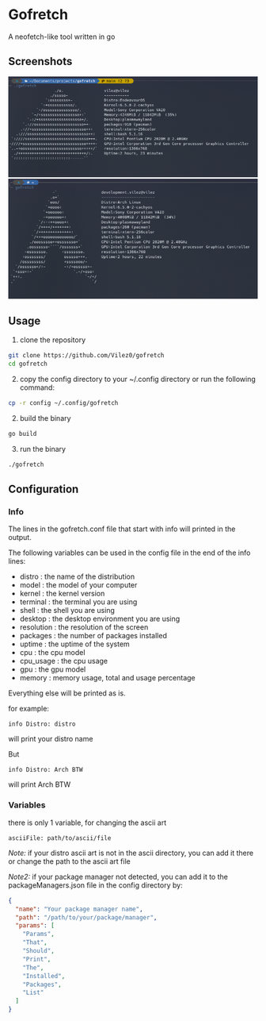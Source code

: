 # Gofretch

A neofetch-like tool written in go

## Screenshots
![endeavourOS](img/endeavourOS.png)
![arch](img/arch.png)

## Usage

1. clone the repository

```bash
git clone https://github.com/Vilez0/gofretch
cd gofretch
```

2. copy the config directory to your ~/.config directory
   or run the following command:

```bash
cp -r config ~/.config/gofretch
```

2. build the binary

```bash
go build
```

3. run the binary

```bash
./gofretch
```

## Configuration

### Info

The lines in the gofretch.conf file that start with info will printed in the output.

The following variables can be used in the config file in the end of the info lines:

- distro : the name of the distribution
- model : the model of your computer
- kernel : the kernel version
- terminal : the terminal you are using
- shell : the shell you are using
- desktop : the desktop environment you are using
- resolution : the resolution of the screen
- packages : the number of packages installed
- uptime : the uptime of the system
- cpu : the cpu model
- cpu_usage : the cpu usage
- gpu : the gpu model
- memory : memory usage, total and usage percentage

Everything else will be printed as is.

for example:

```
info Distro: distro
```

will print your distro name

But

```
info Distro: Arch BTW
```

will print Arch BTW

### Variables

there is only 1 variable, for changing the ascii art

```
asciiFile: path/to/ascii/file
```

_Note:_ if your distro ascii art is not in the ascii directory, you can add it there or change the path to the ascii art file

_Note2:_ if your package manager not detected, you can add it to the packageManagers.json file in the config directory by:

```json
{
  "name": "Your package manager name",
  "path": "/path/to/your/package/manager",
  "params": [
    "Params",
    "That",
    "Should",
    "Print",
    "The",
    "Installed",
    "Packages",
    "List"
  ]
}
```
